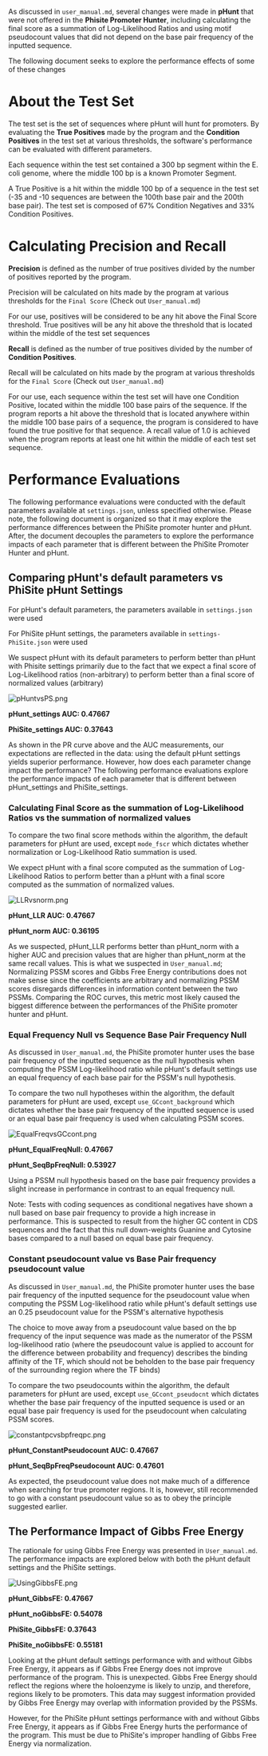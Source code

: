 As discussed in `user_manual.md`, several changes were made in **pHunt** that were not offered in the **Phisite Promoter Hunter**, including calculating the final score as a summation of Log-Likelihood Ratios and using motif pseudocount values that did not depend on the base pair frequency of the inputted sequence.

The following document seeks to explore the performance effects of some of these changes

# About the Test Set
The test set is the set of sequences where pHunt will hunt for promoters. By evaluating the **True Positives** made by the program and the **Condition Positives** in the test set at various thresholds, the software's performance can be evaluated with different parameters.

Each sequence within the test set contained a 300 bp segment within the E. coli genome, where the middle 100 bp is a known Promoter Segment.

A True Positive is a hit within the middle 100 bp of a sequence in the test set (-35 and -10 sequences are between the 100th base pair and the 200th base pair). The test set is composed of 67% Condition Negatives and 33% Condition Positives.

# Calculating Precision and Recall
**Precision** is defined as the number of true positives divided by the number of positives reported by the program.

Precision will be calculated on hits made by the program at various thresholds for the `Final Score` (Check out `User_manual.md`)

For our use, positives will be considered to be any hit above the Final Score threshold. True positives will be any hit above the threshold that is located within the middle of the test set sequences

**Recall** is defined as the number of true positives divided by the number of **Condition Positives**.

Recall will be calculated on hits made by the program at various thresholds for the `Final Score` (Check out `User_manual.md`)

For our use, each sequence within the test set will have one Condition Positive, located within the middle 100 base pairs of the sequence. If the program reports a hit above the threshold that is located anywhere within the middle 100 base pairs of a sequence, the program is considered to have found the true positive for that sequence. A recall value of 1.0 is achieved when the program reports at least one hit within the middle of each test set sequence.

# Performance Evaluations
The following performance evaluations were conducted with the default parameters available at `settings.json`, unless specified otherwise. Please note, the following document is organized so that it may explore the performance differences between the PhiSite promoter hunter and pHunt. After, the document decouples the parameters to explore the performance impacts of each parameter that is different between the PhiSite Promoter Hunter and pHunt.

## Comparing pHunt's default parameters vs PhiSite pHunt Settings
For pHunt's default parameters, the parameters available in `settings.json` were used

For PhiSite pHunt settings, the parameters available in `settings-PhiSite.json` were used

We suspect pHunt with its default parameters to perform better than pHunt with Phisite settings primarily due to the fact that we expect a final score of Log-Likelihood ratios (non-arbitrary) to perform better than a final score of normalized values (arbitrary)

![pHuntvsPS.png](images/pHuntvsPhiSite.png)

**pHunt_settings AUC: 0.47667**

**PhiSite_settings AUC: 0.37643**

As shown in the PR curve above and the AUC measurements, our expectations are reflected in the data: using the default pHunt settings yields superior performance. However, how does each parameter change impact the performance? The following performance evaluations explore the performance impacts of each parameter that is different between pHunt_settings and PhiSite_settings.

### Calculating Final Score as the summation of Log-Likelihood Ratios vs the summation of normalized values
To compare the two final score methods within the algorithm, the default parameters for pHunt are used, except `mode_fscr` which dictates whether normalization or Log-Likelihood Ratio summation is used.

We expect pHunt with a final score computed as the summation of Log-Likelihood Ratios to perform better than a pHunt with a final score computed as the summation of normalized values.

![LLRvsnorm.png](images/LLRvsnorm.png)

**pHunt_LLR AUC: 0.47667**

**pHunt_norm AUC: 0.36195**

As we suspected, pHunt_LLR performs better than pHunt_norm with a higher AUC and precision values that are higher than pHunt_norm at the same recall values. This is what we suspected in `User_manual.md`; Normalizing PSSM scores and Gibbs Free Energy contributions does not make sense since the coefficients are arbitrary and normalizing PSSM scores disregards differences in information content between the two PSSMs. Comparing the ROC curves, this metric most likely caused the biggest difference between the performances of the PhiSite promoter hunter and pHunt.

### Equal Frequency Null vs Sequence Base Pair Frequency Null
As discussed in `User_manual.md`, the PhiSite promoter hunter uses the base pair frequency of the inputted sequence as the null hypothesis when computing the PSSM Log-likelihood ratio while pHunt's default settings use an equal frequency of each base pair for the PSSM's null hypothesis.

To compare the two null hypotheses within the algorithm, the default parameters for pHunt are used, except `use_GCcont_background` which dictates whether the base pair frequency of the inputted sequence is used or an equal base pair frequency is used when calculating PSSM scores.

![EqualFreqvsGCcont.png](images/EqualFreqvsSeqBpFreqNull.png)

**pHunt_EqualFreqNull: 0.47667**

**pHunt_SeqBpFreqNull: 0.53927**

Using a PSSM null hypothesis based on the base pair frequency provides a slight increase in performance in contrast to an equal frequency null.

Note: Tests with coding sequences as conditional negatives have shown a null based on base pair frequency to provide a high increase in performance. This is suspected to result from the higher GC content in CDS sequences and the fact that this null down-weights Guanine and Cytosine bases compared to a null based on equal base pair frequency.

### Constant pseudocount value vs Base Pair frequency pseudocount value
As discussed in `User_manual.md`, the PhiSite promoter hunter uses the base pair frequency of the inputted sequence for the pseudocount value when computing the PSSM Log-likelihood ratio while pHunt's default settings use an 0.25 pseudocount value for the PSSM's alternative hypothesis

The choice to move away from a pseudocount value based on the bp frequency of the input sequence was made as the numerator of the PSSM log-likelihood ratio (where the pseudocount value is applied to account for the difference between probability and frequency) describes the binding affinity of the TF, which should not be beholden to the base pair frequency of the surrounding region where the TF binds)

To compare the two pseudocounts within the algorithm, the default parameters for pHunt are used, except `use_GCcont_pseudocnt` which dictates whether the base pair frequency of the inputted sequence is used or an equal base pair frequency is used for the pseudocount when calculating PSSM scores.

![constantpcvsbpfreqpc.png](images/constantpcvsbpfreqpc.png)

**pHunt_ConstantPseudocount AUC: 0.47667**

**pHunt_SeqBpFreqPseudocount AUC: 0.47601**

As expected, the pseudocount value does not make much of a difference when searching for true promoter regions. It is, however, still recommended to go with a constant pseudocount value so as to obey the principle suggested earlier.


## The Performance Impact of Gibbs Free Energy
The rationale for using Gibbs Free Energy was presented in `User_manual.md`. The performance impacts are explored below with both the pHunt default settings and the PhiSite settings.

![UsingGibbsFE.png](images/GibbsFEvsnoGibbsFE.png)

**pHunt_GibbsFE: 0.47667**

**pHunt_noGibbsFE: 0.54078**

**PhiSite_GibbsFE: 0.37643**

**PhiSite_noGibbsFE: 0.55181**

Looking at the pHunt default settings performance with and without Gibbs Free Energy, it appears as if Gibbs Free Energy does not improve performance of the program. This is unexpected. Gibbs Free Energy should reflect the regions where the holoenzyme is likely to unzip, and therefore, regions likely to be promoters. This data may suggest information provided by Gibbs Free Energy may overlap with information provided by the PSSMs.

However, for the PhiSite pHunt settings performance with and without Gibbs Free Energy, it appears as if Gibbs Free Energy hurts the performance of the program. This must be due to PhiSite's improper handling of Gibbs Free Energy via normalization.
